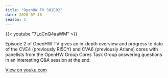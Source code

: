 ```yaml
---
title: "OpenHW TV S01E02"
date: 2020-07-16
season: 1
---
```


{{< youtube "7LqCnQ4aaWM" >}}

Episode 2 of OpenHW TV gives an in-depth overview and progress to date of the CVE4 (previously RI5CY) and CVA6 (previously Ariane) cores with panelists from the OpenHW Group Cores Task Group answering questions in an interesting Q&A session at the end.

[View on youku.com](https://player.youku.com/embed/XNDc1OTQ4MTA3Ng==?client_id=4d6c5c68498ff602)